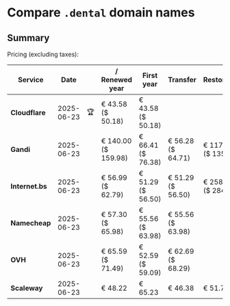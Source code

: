 # Compare `.dental` domain names

## Summary

Pricing (excluding taxes):

| Service | Date |  | / Renewed year | First year | Transfer | Restoration |
|--|--|--|--|--|--|--|
| **Cloudflare** | 2025-06-23 | 🏆 | € 43.58<br>($ 50.18) | € 43.58<br>($ 50.18) |  |  |
| **Gandi** | 2025-06-23 |  | € 140.00<br>($ 159.98) | € 66.41<br>($ 76.38) | € 56.28<br>($ 64.71) | € 117.43<br>($ 135.05) |
| **Internet.bs** | 2025-06-23 |  | € 56.99<br>($ 62.79) | € 51.29<br>($ 56.50) | € 51.29<br>($ 56.50) | € 258.69<br>($ 284.99) |
| **Namecheap** | 2025-06-23 |  | € 57.30<br>($ 65.98) | € 55.56<br>($ 63.98) | € 55.56<br>($ 63.98) |  |
| **OVH** | 2025-06-23 |  | € 65.59<br>($ 71.49) | € 52.59<br>($ 59.09) | € 62.69<br>($ 68.29) |  |
| **Scaleway** | 2025-06-23 |  | € 48.22 | € 65.23 | € 46.38 | € 51.74 |
